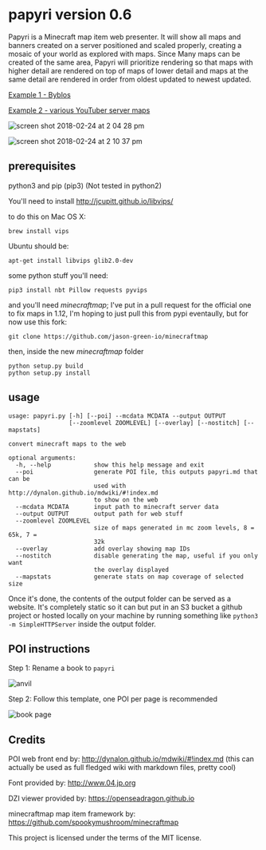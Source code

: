 # papyri version 0.6

Papyri is a Minecraft map item web presenter. It will show all maps and banners created on a server positioned and scaled properly, creating a mosaic of your world as explored with maps. Since Many maps can be created of the same area, Papyri will prioritize rendering so that maps with higher detail are rendered on top of maps of lower detail and maps at the same detail are rendered in order from oldest updated to newest updated.

[Example 1 - Byblos](https://minecraft.greener.ca/byblos/map/overworld/)

[Example 2 - various YouTuber server maps](http://jason.green.io/static)

![screen shot 2018-02-24 at 2 04 28 pm](https://user-images.githubusercontent.com/2853489/36633991-d83f2a9a-196b-11e8-94c7-44c57c4fb40e.png)

![screen shot 2018-02-24 at 2 10 37 pm](https://user-images.githubusercontent.com/2853489/36634033-8f94dfaa-196c-11e8-88bd-fef75e7e0132.png)

## prerequisites

python3 and pip (pip3) (Not tested in python2)

You'll need to install http://jcupitt.github.io/libvips/

to do this on Mac OS X:

    brew install vips

Ubuntu should be:

    apt-get install libvips glib2.0-dev

some python stuff you'll need:

    pip3 install nbt Pillow requests pyvips

and you'll need *minecraftmap*; I've put in a pull request for the official one to fix maps in 1.12, I'm hoping to just pull this from pypi eventaully, but for now use this fork:

    git clone https://github.com/jason-green-io/minecraftmap

then, inside the new *minecraftmap* folder

    python setup.py build
    python setup.py install

## usage

```
usage: papyri.py [-h] [--poi] --mcdata MCDATA --output OUTPUT
                 [--zoomlevel ZOOMLEVEL] [--overlay] [--nostitch] [--mapstats]

convert minecraft maps to the web

optional arguments:
  -h, --help            show this help message and exit
  --poi                 generate POI file, this outputs papyri.md that can be
                        used with http://dynalon.github.io/mdwiki/#!index.md
                        to show on the web
  --mcdata MCDATA       input path to minecraft server data
  --output OUTPUT       output path for web stuff
  --zoomlevel ZOOMLEVEL
                        size of maps generated in mc zoom levels, 8 = 65k, 7 =
                        32k
  --overlay             add overlay showing map IDs
  --nostitch            disable generating the map, useful if you only want
                        the overlay displayed
  --mapstats            generate stats on map coverage of selected size
```

Once it's done, the contents of the output folder can be served as a website. It's completely static so it can but put in an S3 bucket a github project or hosted locally on your machine by running something like `python3 -m SimpleHTTPServer` inside the output folder.

## POI instructions

Step 1: Rename a book to `papyri`

![anvil](https://user-images.githubusercontent.com/2853489/36634498-7aebf294-1973-11e8-9fdb-088a5cff52c1.png)

Step 2: Follow this template, one POI per page is recommended

![book page](https://user-images.githubusercontent.com/2853489/36634615-228a5364-1975-11e8-9566-72969bb1026e.png)



## Credits

POI web front end by: http://dynalon.github.io/mdwiki/#!index.md
(this can actually be used as full fledged wiki with markdown files, pretty cool)

Font provided by: http://www.04.jp.org

DZI viewer provided by: https://openseadragon.github.io

minecraftmap map item framework by: https://github.com/spookymushroom/minecraftmap

This project is licensed under the terms of the MIT license.
